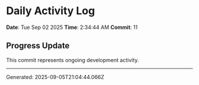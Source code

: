 # Daily Activity Log

**Date**: Tue Sep 02 2025
**Time**: 2:34:44 AM
**Commit**: 11

## Progress Update

This commit represents ongoing development activity.

---
Generated: 2025-09-05T21:04:44.066Z
